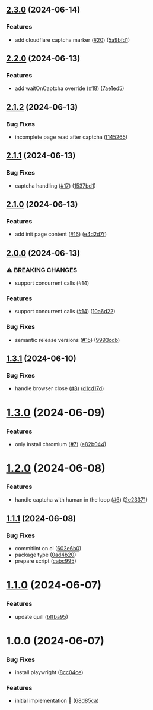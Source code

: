 ## [2.3.0](https://github.com/rpidanny/odysseus/compare/v2.2.0...v2.3.0) (2024-06-14)

### Features

* add cloudflare captcha marker ([#20](https://github.com/rpidanny/odysseus/issues/20)) ([5a9bfd1](https://github.com/rpidanny/odysseus/commit/5a9bfd1a0a68d4c5a6b28a1c140a6fdeb4132193))

## [2.2.0](https://github.com/rpidanny/odysseus/compare/v2.1.2...v2.2.0) (2024-06-13)

### Features

* add waitOnCaptcha override ([#18](https://github.com/rpidanny/odysseus/issues/18)) ([7ae1ed5](https://github.com/rpidanny/odysseus/commit/7ae1ed59110f067d166c01beffb683cbab06d641))

## [2.1.2](https://github.com/rpidanny/odysseus/compare/v2.1.1...v2.1.2) (2024-06-13)

### Bug Fixes

* incomplete page read after captcha ([f145265](https://github.com/rpidanny/odysseus/commit/f145265adf126acf47c8a020e31c4ce6cfd496cf))

## [2.1.1](https://github.com/rpidanny/odysseus/compare/v2.1.0...v2.1.1) (2024-06-13)

### Bug Fixes

* captcha handling ([#17](https://github.com/rpidanny/odysseus/issues/17)) ([1537bd1](https://github.com/rpidanny/odysseus/commit/1537bd1a86c13dc8390aa03fb99fa2f31a512404))

## [2.1.0](https://github.com/rpidanny/odysseus/compare/v2.0.0...v2.1.0) (2024-06-13)

### Features

* add init page content ([#16](https://github.com/rpidanny/odysseus/issues/16)) ([e4d2d7f](https://github.com/rpidanny/odysseus/commit/e4d2d7f9398c2110efb5d0e07571ef9e0a74707c))

## [2.0.0](https://github.com/rpidanny/odysseus/compare/v1.3.1...v2.0.0) (2024-06-13)

### ⚠ BREAKING CHANGES

* support concurrent calls (#14)

### Features

* support concurrent calls ([#14](https://github.com/rpidanny/odysseus/issues/14)) ([10a6d22](https://github.com/rpidanny/odysseus/commit/10a6d22625bc750b84740dc58e197c7241c0415b))

### Bug Fixes

* semantic release versions ([#15](https://github.com/rpidanny/odysseus/issues/15)) ([9993cdb](https://github.com/rpidanny/odysseus/commit/9993cdb8f40db4983699b77598b8fd1883c34fff))

## [1.3.1](https://github.com/rpidanny/odysseus/compare/v1.3.0...v1.3.1) (2024-06-10)


### Bug Fixes

* handle browser close ([#8](https://github.com/rpidanny/odysseus/issues/8)) ([d1cd17d](https://github.com/rpidanny/odysseus/commit/d1cd17d84abcd571815a5fa6138aa64221e4966e))

# [1.3.0](https://github.com/rpidanny/odysseus/compare/v1.2.0...v1.3.0) (2024-06-09)


### Features

* only install chromium ([#7](https://github.com/rpidanny/odysseus/issues/7)) ([e82b044](https://github.com/rpidanny/odysseus/commit/e82b04410b775ba8b9224e025f47321dc18e95f7))

# [1.2.0](https://github.com/rpidanny/odysseus/compare/v1.1.1...v1.2.0) (2024-06-08)


### Features

* handle captcha with human in the loop ([#6](https://github.com/rpidanny/odysseus/issues/6)) ([2e23371](https://github.com/rpidanny/odysseus/commit/2e233716c1e3d88e0871917e3ef42c58ea246cfd))

## [1.1.1](https://github.com/rpidanny/odysseus/compare/v1.1.0...v1.1.1) (2024-06-08)


### Bug Fixes

* commitlint on ci ([602e6b0](https://github.com/rpidanny/odysseus/commit/602e6b0233cd6660b1a258791d37741d68f8e56a))
* package type ([0ad4b20](https://github.com/rpidanny/odysseus/commit/0ad4b20a7c5f8359016f5a6d3cee78d67fd42241))
* prepare script ([cabc995](https://github.com/rpidanny/odysseus/commit/cabc9958fa7ce52fde3b2c168c9997d0eca1b0f9))

# [1.1.0](https://github.com/rpidanny/odysseus/compare/v1.0.0...v1.1.0) (2024-06-07)


### Features

* update quill ([bffba95](https://github.com/rpidanny/odysseus/commit/bffba958d60e65303f9575eae45366c8bbd72aa0))

# 1.0.0 (2024-06-07)


### Bug Fixes

* install playwright ([8cc04ce](https://github.com/rpidanny/odysseus/commit/8cc04ce371fff0fe81fc1448e647e2c916134d7c))


### Features

* initial implementation 🚀 ([68d85ca](https://github.com/rpidanny/odysseus/commit/68d85ca132d45664fe3417c12d752143ffcdd4f8))
